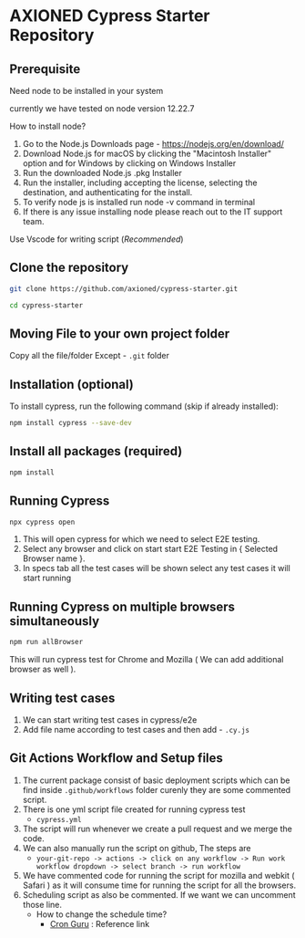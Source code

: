 # AXIONED Cypress Starter Repository

## Prerequisite

Need node to be installed in your system

currently we have tested on node version 12.22.7

How to install node?

1. Go to the Node.js Downloads page - https://nodejs.org/en/download/
2. Download Node.js for macOS by clicking the "Macintosh Installer" option and for Windows by clicking on Windows Installer
3. Run the downloaded Node.js .pkg Installer
4. Run the installer, including accepting the license, selecting the destination, and authenticating for the install.
5. To verify node js is installed run node -v command in terminal
6. If there is any issue installing node please reach out to the IT support team.

Use Vscode for writing script (*Recommended*)

## Clone the repository

```bash
git clone https://github.com/axioned/cypress-starter.git

cd cypress-starter
```
## Moving File to your own project folder

Copy all the file/folder Except - `.git` folder

## Installation (optional)

To install cypress, run the following command (skip if already installed):

```bash
npm install cypress --save-dev
```

## Install all packages (required)
```bash
npm install
```

## Running Cypress
```bash
npx cypress open
```
1. This will open cypress for which we need to select E2E testing.
2. Select any browser and click on start start E2E Testing in { Selected Browser name }.
3. In specs tab all the test cases will be shown select any test cases it will start running

## Running Cypress on multiple browsers simultaneously
```bash
npm run allBrowser
```
This will run cypress test for Chrome and Mozilla ( We can add additional browser as well ).

## Writing test cases

1. We can start writing test cases in cypress/e2e
2. Add file name according to test cases and then add - `.cy.js`

## Git Actions Workflow and Setup files
1. The current package consist of basic deployment scripts which can be find inside `.github/workflows` folder curenly they are some commented script.
2. There is one yml script file created for running cypress test
    - `cypress.yml`
3. The script will run whenever we create a pull request and we merge the code.
4. We can also manually run the script on github, The steps are 
    - `your-git-repo -> actions -> click on any workflow -> Run work workflow dropdown -> select branch -> run workflow`
5. We have commented code for running the script for mozilla and webkit ( Safari ) as it will consume time for running the script for all the browsers.
6. Scheduling script as also be commented. If we want we can uncomment those line.
    - How to change the schedule time? 
        - [Cron Guru](https://crontab.guru/) : Reference link
